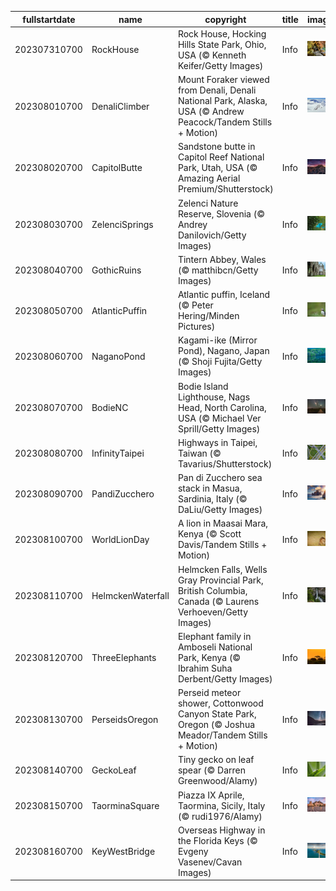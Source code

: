 |fullstartdate|name|copyright|title|image|
|--|--|--|--|--|
202307310700|RockHouse|Rock House, Hocking Hills State Park, Ohio, USA (© Kenneth Keifer/Getty Images)|Info|![](/en-AU/2023/08/202307310700RockHouse.jpg)|
202308010700|DenaliClimber|Mount Foraker viewed from Denali, Denali National Park, Alaska, USA (© Andrew Peacock/Tandem Stills + Motion)|Info|![](/en-AU/2023/08/202308010700DenaliClimber.jpg)|
202308020700|CapitolButte|Sandstone butte in Capitol Reef National Park, Utah, USA (© Amazing Aerial Premium/Shutterstock)|Info|![](/en-AU/2023/08/202308020700CapitolButte.jpg)|
202308030700|ZelenciSprings|Zelenci Nature Reserve, Slovenia (© Andrey Danilovich/Getty Images)|Info|![](/en-AU/2023/08/202308030700ZelenciSprings.jpg)|
202308040700|GothicRuins|Tintern Abbey, Wales (© matthibcn/Getty Images)|Info|![](/en-AU/2023/08/202308040700GothicRuins.jpg)|
202308050700|AtlanticPuffin|Atlantic puffin, Iceland (© Peter Hering/Minden Pictures)|Info|![](/en-AU/2023/08/202308050700AtlanticPuffin.jpg)|
202308060700|NaganoPond|Kagami-ike (Mirror Pond), Nagano, Japan (© Shoji Fujita/Getty Images)|Info|![](/en-AU/2023/08/202308060700NaganoPond.jpg)|
202308070700|BodieNC|Bodie Island Lighthouse, Nags Head, North Carolina, USA (© Michael Ver Sprill/Getty Images)|Info|![](/en-AU/2023/08/202308070700BodieNC.jpg)|
202308080700|InfinityTaipei|Highways in Taipei, Taiwan (© Tavarius/Shutterstock)|Info|![](/en-AU/2023/08/202308080700InfinityTaipei.jpg)|
202308090700|PandiZucchero|Pan di Zucchero sea stack in Masua, Sardinia, Italy (© DaLiu/Getty Images)|Info|![](/en-AU/2023/08/202308090700PandiZucchero.jpg)|
202308100700|WorldLionDay|A lion in Maasai Mara, Kenya (© Scott Davis/Tandem Stills + Motion)|Info|![](/en-AU/2023/08/202308100700WorldLionDay.jpg)|
202308110700|HelmckenWaterfall|Helmcken Falls, Wells Gray Provincial Park, British Columbia, Canada (© Laurens Verhoeven/Getty Images)|Info|![](/en-AU/2023/08/202308110700HelmckenWaterfall.jpg)|
202308120700|ThreeElephants|Elephant family in Amboseli National Park, Kenya (© Ibrahim Suha Derbent/Getty Images)|Info|![](/en-AU/2023/08/202308120700ThreeElephants.jpg)|
202308130700|PerseidsOregon|Perseid meteor shower, Cottonwood Canyon State Park, Oregon (© Joshua Meador/Tandem Stills + Motion)|Info|![](/en-AU/2023/08/202308130700PerseidsOregon.jpg)|
202308140700|GeckoLeaf|Tiny gecko on leaf spear (© Darren Greenwood/Alamy)|Info|![](/en-AU/2023/08/202308140700GeckoLeaf.jpg)|
202308150700|TaorminaSquare|Piazza IX Aprile, Taormina, Sicily, Italy (© rudi1976/Alamy)|Info|![](/en-AU/2023/08/202308150700TaorminaSquare.jpg)|
202308160700|KeyWestBridge|Overseas Highway in the Florida Keys (© Evgeny Vasenev/Cavan Images)|Info|![](/en-AU/2023/08/202308160700KeyWestBridge.jpg)|
